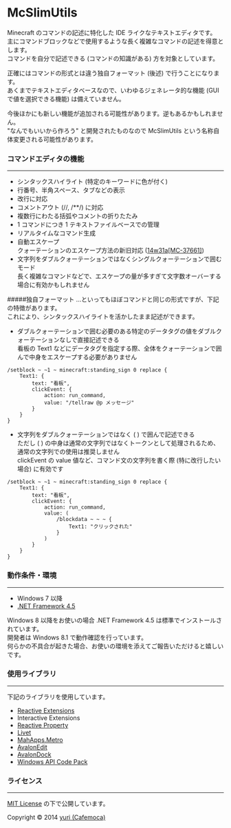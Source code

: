 McSlimUtils
===

Minecraft のコマンドの記述に特化した IDE ライクなテキストエディタです。  
主にコマンドブロックなどで使用するような長く複雑なコマンドの記述を得意とします。  
コマンドを自分で記述できる (コマンドの知識がある) 方を対象としています。  

正確にはコマンドの形式とは違う独自フォーマット (後述) で行うことになります。  
あくまでテキストエディタベースなので、いわゆるジェネレータ的な機能 (GUI で値を選択できる機能) は備えていません。  

今後ほかにも新しい機能が追加される可能性があります。逆もあるかもしれません。  
"なんでもいいから作ろう" と開発されたものなので McSlimUtils という名称自体変更される可能性があります。  


### コマンドエディタの機能
---

* シンタックスハイライト (特定のキーワードに色が付く)
* 行番号、半角スペース、タブなどの表示
* 改行に対応
* コメントアウト (//, /**/) に対応
* 複数行にわたる括弧やコメントの折りたたみ
* 1 コマンドにつき 1 テキストファイルベースでの管理
* リアルタイムなコマンド生成
* 自動エスケープ  
クォーテーションのエスケープ方法の新旧対応 ([14w31a[MC-37661]](https://bugs.mojang.com/browse/MC-37661))
* 文字列をダブルクォーテーションではなくシングルクォーテーションで囲むモード  
長く複雑なコマンドなどで、エスケープの量が多すぎて文字数オーバーする場合に有効かもしれません

#####独自フォーマット
…といってもほぼコマンドと同じの形式ですが、下記の特徴があります。  
これにより、シンタックスハイライトを活かしたまま記述ができます。  

* ダブルクォーテーションで囲む必要のある特定のデータタグの値をダブルクォーテーションなしで直接記述できる  
看板の Text1 などにデータタグを指定する際、全体をクォーテーションで囲んで中身をエスケープする必要がありません
``` text
/setblock ~ ~1 ~ minecraft:standing_sign 0 replace {
	Text1: {
		text: "看板",
		clickEvent: {
			action: run_command,
			value: "/tellraw @p メッセージ"
		}
	}
}
```
* 文字列をダブルクォーテーションではなく ( ) で囲んで記述できる  
ただし ( ) の中身は通常の文字列ではなくトークンとして処理されるため、通常の文字列での使用は推奨しません  
clickEvent の value 値など、コマンド文の文字列を書く際 (特に改行したい場合) に有効です
``` text
/setblock ~ ~1 ~ minecraft:standing_sign 0 replace {
	Text1: {
		text: "看板",
		clickEvent: {
			action: run_command,
			value: (
				/blockdata ~ ~ ~ {
					Text1: "クリックされた"
				}
			)
		}
	}
}
```

### 動作条件・環境
---

* Windows 7 以降
* [.NET Framework 4.5](http://www.microsoft.com/ja-jp/download/details.aspx?id=30653)

Windows 8 以降をお使いの場合 .NET Framework 4.5 は標準でインストールされています。  
開発者は Windows 8.1 で動作確認を行っています。  
何らかの不具合が起きた場合、お使いの環境を添えてご報告いただけると嬉しいです。  

### 使用ライブラリ
---

下記のライブラリを使用しています。  

* [Reactive Extensions](http://rx.codeplex.com/)
* Interactive Extensions
* [Reactive Property](http://reactiveproperty.codeplex.com/)
* [Livet](http://ugaya40.net/livet)
* [MahApps.Metro](http://mahapps.com/)
* [AvalonEdit](http://avalonedit.net/)
* [AvalonDock](https://avalondock.codeplex.com/)
* [Windows API Code Pack](http://archive.msdn.microsoft.com/WindowsAPICodePack)


### ライセンス
---

[MIT License](http://opensource.org/licenses/mit-license.php) の下で公開しています。  

Copyright © 2014 [yuri (Cafemoca)](https://twitter.com/yuri_v3v)  
